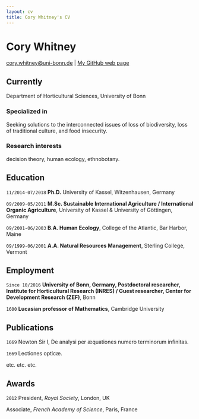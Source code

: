 ```yaml
---
layout: cv
title: Cory Whitney's CV
---
```

# Cory Whitney



<div id="webaddress">
<a href="cory.whitney@uni-bonn.de">cory.whitney@uni-bonn.de</a>
| <a href="https://cwwhitney.github.io">My GitHub web page</a>
</div>


## Currently

Department of Horticultural Sciences, University of Bonn

### Specialized in

Seeking solutions to the interconnected issues of loss of biodiversity, loss of traditional culture, and food insecurity.


### Research interests

decision theory, human ecology, ethnobotany.


## Education

`11/2014-07/2018`
__Ph.D.__ University of Kassel, Witzenhausen, Germany

`09/2009-05/2011`
__M.Sc. Sustainable International Agriculture / International Organic Agriculture__, University of Kassel & University of Göttingen, Germany

`09/2001-06/2003`
__B.A. Human Ecology__, College of the Atlantic, Bar Harbor, Maine

`09/1999-06/2001`
__A.A. Natural Resources Management__, Sterling College, Vermont



## Employment

`Since 10/2016`
__University of Bonn, Germany, Postdoctoral researcher, Institute for Horticultural Research (INRES) / Guest researcher, Center for Development Research (ZEF)__, Bonn



`1600`
__Lucasian professor of Mathematics__, Cambridge University



## Publications

<!-- A list is also available [online](http://scholar.google.co.uk/citations?user=LTOTl0YAAAAJ) -->

`1669`
Newton Sir I, De analysi per æquationes numero terminorum infinitas. 

`1669`
Lectiones opticæ.

etc. etc. etc.


## Awards

`2012`
President, *Royal Society*, London, UK

Associate, *French Academy of Science*, Paris, France


<!-- ### Footer

Last updated: May 2013 -->


